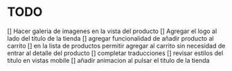 # TODO
[] Hacer galeria de imagenes en la vista del producto
[] Agregar el logo al lado del titulo de la tienda
[] agregar funcionalidad de añadir producto al carrito 
[] en la lista de productos permitir agregar al carrito sin necesidad de entrar al detalle del producto
[] completar traducciones
[] revisar estilos del titulo en vistas mobile
[] añadir animacion al pulsar el titulo de la tienda


